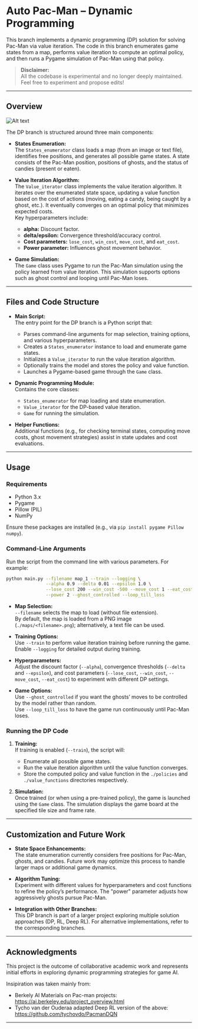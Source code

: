 # Auto Pac-Man – Dynamic Programming

This branch implements a dynamic programming (DP) solution for solving Pac-Man via value iteration. The code in this branch enumerates game states from a map, performs value iteration to compute an optimal policy, and then runs a Pygame simulation of Pac-Man using that policy.

> **Disclaimer:**  
> All the codebase is experimental and no longer deeply maintained. Feel free to experiment and propose edits!

---

## Overview

![Alt text](https://github.com/Gianeh/auto-pac-man/blob/dp/dp_demo.gif "Game demo --loop_till_loss")

The DP branch is structured around three main components:

- **States Enumeration:**  
  The `States_enumerator` class loads a map (from an image or text file), identifies free positions, and generates all possible game states. A state consists of the Pac-Man position, positions of ghosts, and the status of candies (present or eaten).

- **Value Iteration Algorithm:**  
  The `Value_iterator` class implements the value iteration algorithm. It iterates over the enumerated state space, updating a value function based on the cost of actions (moving, eating a candy, being caught by a ghost, etc.). It eventually converges on an optimal policy that minimizes expected costs.  
  Key hyperparameters include:
  - **alpha:** Discount factor.
  - **delta/epsilon:** Convergence threshold/accuracy control.
  - **Cost parameters:** `lose_cost`, `win_cost`, `move_cost`, and `eat_cost`.
  - **Power parameter:** Influences ghost movement behavior.

- **Game Simulation:**  
  The `Game` class uses Pygame to run the Pac-Man simulation using the policy learned from value iteration. This simulation supports options such as ghost control and looping until Pac-Man loses.

---

## Files and Code Structure

- **Main Script:**  
  The entry point for the DP branch is a Python script that:
  - Parses command-line arguments for map selection, training options, and various hyperparameters.
  - Creates a `States_enumerator` instance to load and enumerate game states.
  - Initializes a `Value_iterator` to run the value iteration algorithm.
  - Optionally trains the model and stores the policy and value function.
  - Launches a Pygame-based game through the `Game` class.
  
- **Dynamic Programming Module:**  
  Contains the core classes:
  - `States_enumerator` for map loading and state enumeration.
  - `Value_iterator` for the DP-based value iteration.
  - `Game` for running the simulation.
  
- **Helper Functions:**  
  Additional functions (e.g., for checking terminal states, computing move costs, ghost movement strategies) assist in state updates and cost evaluations.

---

## Usage

### Requirements

- Python 3.x
- Pygame
- Pillow (PIL)
- NumPy

Ensure these packages are installed (e.g., via `pip install pygame Pillow numpy`).

### Command-Line Arguments

Run the script from the command line with various parameters. For example:

```bash
python main.py --filename map_1 --train --logging \
               --alpha 0.9 --delta 0.01 --epsilon 1.0 \
               --lose_cost 200 --win_cost -500 --move_cost 1 --eat_cost -1 \
               --power 2 --ghost_controlled --loop_till_loss
```

- **Map Selection:**  
  `--filename` selects the map to load (without file extension).  
  By default, the map is loaded from a PNG image (`./maps/<filename>.png`); alternatively, a text file can be used.

- **Training Options:**  
  Use `--train` to perform value iteration training before running the game.  
  Enable `--logging` for detailed output during training.

- **Hyperparameters:**  
  Adjust the discount factor (`--alpha`), convergence thresholds (`--delta` and `--epsilon`), and cost parameters (`--lose_cost`, `--win_cost`, `--move_cost`, `--eat_cost`) to experiment with different DP settings.

- **Game Options:**  
  Use `--ghost_controlled` if you want the ghosts’ moves to be controlled by the model rather than random.  
  Use `--loop_till_loss` to have the game run continuously until Pac-Man loses.

### Running the DP Code

1. **Training:**  
   If training is enabled (`--train`), the script will:
   - Enumerate all possible game states.
   - Run the value iteration algorithm until the value function converges.
   - Store the computed policy and value function in the `./policies` and `./value_functions` directories respectively.

2. **Simulation:**  
   Once trained (or when using a pre-trained policy), the game is launched using the `Game` class. The simulation displays the game board at the specified tile size and frame rate.

---

## Customization and Future Work

- **State Space Enhancements:**  
  The state enumeration currently considers free positions for Pac-Man, ghosts, and candies. Future work may optimize this process to handle larger maps or additional game dynamics.

- **Algorithm Tuning:**  
  Experiment with different values for hyperparameters and cost functions to refine the policy’s performance. The "power" parameter adjusts how aggressively ghosts pursue Pac-Man.

- **Integration with Other Branches:**  
  This DP branch is part of a larger project exploring multiple solution approaches (DP, RL, Deep RL). For alternative implementations, refer to the corresponding branches.

---

## Acknowledgments

This project is the outcome of collaborative academic work and represents initial efforts in exploring dynamic programming strategies for game AI.

Insipiration was taken mainly from:
- Berkely AI Materials on Pac-man projects: https://ai.berkeley.edu/project_overview.html
- Tycho van der Ouderaa adapted Deep RL version of the above: https://github.com/tychovdo/PacmanDQN

---
